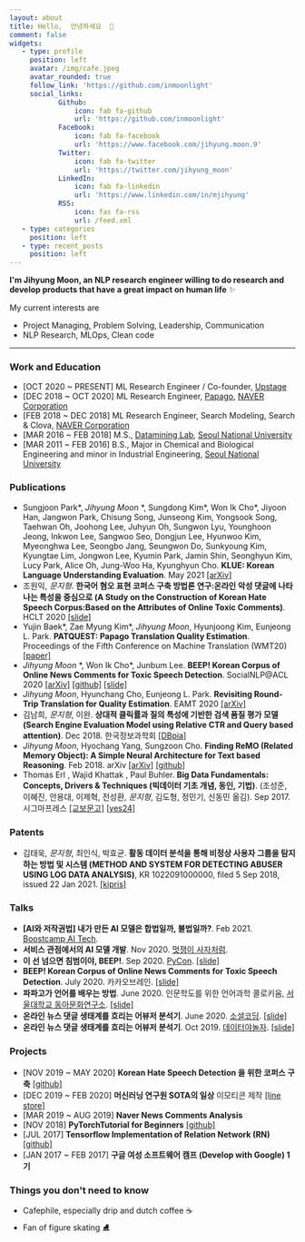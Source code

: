 ```yaml
---
layout: about
title: Hello,  안녕하세요  👋
comment: false
widgets:
   - type: profile
     position: left
     avatar: /img/cafe.jpeg
     avatar_rounded: true
     follow_link: 'https://github.com/inmoonlight'
     social_links:
            Github:
                icon: fab fa-github
                url: 'https://github.com/inmoonlight'
            Facebook:
                icon: fab fa-facebook
                url: 'https://www.facebook.com/jihyung.moon.9'
            Twitter:
                icon: fab fa-twitter
                url: 'https://twitter.com/jihyung_moon'
            LinkedIn:
                icon: fab fa-linkedin
                url: 'https://www.linkedin.com/in/mjihyung'
            RSS:
                icon: fas fa-rss
                url: /feed.xml
   - type: categories
     position: left
   - type: recent_posts
     position: left
---
```


**I'm Jihyung Moon, an NLP research engineer willing to do research and develop products that have a great impact on human life** ✨

My current interests are

- Project Managing, Problem Solving, Leadership, Communication
- NLP Research, MLOps, Clean code

---

### Work and Education

- [OCT 2020 ~ PRESENT] ML Research Engineer / Co-founder, [Upstage](upstage.ai)
- [DEC 2018 ~ OCT 2020] ML Research Engineer, [Papago](papago.naver.com), [NAVER Corporation](https://www.navercorp.com/en/index.nhn)
- [FEB 2018 ~ DEC 2018] ML Research Engineer, Search Modeling, Search & Clova, [NAVER Corporation](https://www.navercorp.com/en/index.nhn)
- [MAR 2016 ~ FEB 2018] M.S., [Datamining Lab](http://dm.snu.ac.kr/ko/), [Seoul National University](http://www.snu.ac.kr/index.html)
- [MAR 2011 ~ FEB 2016] B.S., Major in Chemical and Biological Engineering and minor in Industrial Engineering, [Seoul National University](http://www.snu.ac.kr/index.html)

### Publications

- Sungjoon Park\*, *Jihyung Moon* \*, Sungdong Kim\*, Won Ik Cho\*, Jiyoon Han, Jangwon Park, Chisung Song, Junseong Kim, Yongsook Song, Taehwan Oh, Joohong Lee, Juhyun Oh, Sungwon Lyu, Younghoon Jeong, Inkwon Lee, Sangwoo Seo, Dongjun Lee, Hyunwoo Kim, Myeonghwa Lee, Seongbo Jang, Seungwon Do, Sunkyoung Kim, Kyungtae Lim, Jongwon Lee, Kyumin Park, Jamin Shin, Seonghyun Kim, Lucy Park, Alice Oh, Jung-Woo Ha, Kyunghyun Cho. **KLUE: Korean Language Understanding Evaluation**. May 2021 [[arXiv]](https://arxiv.org/pdf/2105.09680.pdf)
- 조원익, *문지형*. **한국어 혐오 표현 코퍼스 구축 방법론 연구:온라인 악성 댓글에 나타나는 특성을 중심으로 (A Study on the Construction of Korean Hate Speech Corpus:Based on the Attributes of Online Toxic Comments)**. HCLT 2020 [[slide]](https://www.slideshare.net/WonIkCho/2010-hclt-hate-speech-238890804)
- Yujin Baek\*, Zae Myung Kim\*, *Jihyung Moon*, Hyunjoong Kim, Eunjeong L. Park. **PATQUEST: Papago Translation Quality Estimation**. Proceedings of the Fifth Conference on Machine Translation (WMT20) [[paper]](http://www.statmt.org/wmt20/quality-estimation-task.html) 
- *Jihyung Moon* \*, Won Ik Cho\*, Junbum Lee. **BEEP! Korean Corpus of Online News Comments for Toxic Speech Detection**. SocialNLP@ACL 2020 [[arXiv]](https://arxiv.org/abs/2005.12503) [[github]](https://github.com/kocohub/korean-hate-speech) [[slide]](https://www.slideshare.net/JiHyungMoon1/aclsocialnlp2020beepkoreancorpusofonlinenewscommentsfortoxicspeechdetection)
- *Jihyung Moon*, Hyunchang Cho, Eunjeong L. Park. **Revisiting Round-Trip Translation for Quality Estimation**. EAMT 2020 [[arXiv]](https://arxiv.org/abs/2004.13937)
- 김남희, *문지형*, 이완. **상대적 클릭률과 질의 특성에 기반한 검색 품질 평가 모델 (Search Engine Evaluation Model using Relative CTR and Query based attention)**. Dec 2018. 한국정보과학회 [[DBpia]](http://www.dbpia.co.kr/journal/articleDetail?nodeId=NODE07613720)
- *Jihyung Moon*, Hyochang Yang, Sungzoon Cho. **Finding ReMO (Related Memory Object): A Simple Neural Architecture for Text based Reasoning**. Feb 2018. arXiv [[arXiv]](https://arxiv.org/abs/1801.08459) [[github]](https://github.com/inmoonlight/RMN)
- Thomas Erl , Wajid Khattak , Paul Buhler. **Big Data Fundamentals: Concepts, Drivers & Techniques (빅데이터 기초 개념, 동인, 기법)**. (조성준, 이혜진, 안용대, 이제혁, 전성환, *문지형*, 김도형, 정민기, 신동민 옮김). Sep 2017. 시그마프레스 [[교보문고]](https://www.kyobobook.co.kr/product/detailViewKor.laf?mallGb=KOR&ejkGb=KOR&barcode=9788968669774) [[yes24]](https://www.yes24.com/Product/Goods/45542771)

### Patents

- 김태욱, *문지형*, 최인식, 박효균. **활동 데이터 분석을 통해 비정상 사용자 그룹을 탐지하는 방법 및 시스템 (METHOD AND SYSTEM FOR DETECTING ABUSER USING LOG DATA ANALYSIS)**, KR 1022091000000, filed 5 Sep 2018, issued 22 Jan 2021. [[kipris]](https://doi.org/10.8080/1020180105710)

### Talks

- **[AI와 저작권법] 내가 만든 AI 모델은 합법일까, 불법일까?**. Feb 2021. [Boostcamp AI Tech](https://boostcamp.connect.or.kr/program_ai.html).
- **서비스 관점에서의 AI 모델 개발**. Nov 2020. [멋쟁이 사자처럼](https://likelion.net/).
- **이 선 넘으면 침범이야, BEEP!**. Sep 2020. [PyCon](https://www.pycon.kr/2020). [[slide]](https://www.slideshare.net/JiHyungMoon1/pyconkr2020-beep-238646571)
- **BEEP! Korean Corpus of Online News Comments for Toxic Speech Detection**. July 2020. 카카오브레인. [[slide]](https://www.slideshare.net/JiHyungMoon1/kakaobrainbeep)
- **파파고가 언어를 배우는 방법**. June 2020. 인문학도를 위한 언어과학 콜로키움, [서울대학교 동아문화연구소](https://humanities.snu.ac.kr/research/Institute-of-Humanities?seqidx=2). [[slide]](https://www.slideshare.net/secret/GPoMGZ0Nxc47ib)
- **온라인 뉴스 댓글 생태계를 흐리는 어뷰저 분석기**. June 2020. [소셜코딩](https://www.socialcoding.kr/). [[slide]](https://www.slideshare.net/JiHyungMoon1/socialcoding2020-online-news-comments-analysis-revealing-public-opinion-manipulators)
- **온라인 뉴스 댓글 생태계를 흐리는 어뷰저 분석기**. Oct 2019. [데이터야놀자](https://datayanolja.github.io/2019-datayanolja/index.html). [[slide]](https://www.slideshare.net/JiHyungMoon1/ko-en-online-news-comments-analysis-revealing-public-opinion-manipulators-and-possible-solutions-185118255?fbclid=IwAR2DucpXrxyythuGyf5rZkDBy8yAFZ0HF_UhE3_nu6haxwGEVvAmycg1BnI)

### Projects

- [NOV 2019 ~ MAY 2020] **Korean Hate Speech Detection 을 위한 코퍼스 구축** [[github]](https://github.com/kocohub/korean-hate-speech)
- [DEC 2019 ~ FEB 2020] **머신러닝 연구원 SOTA의 일상** 이모티콘 제작 [[line store]](https://store.line.me/stickershop/product/10567421?fbclid=IwAR3Swy-hOxHO_7vWgsxY7Iu8lEebbLKH74BHVXsPdR1c7NI-lqsvkTB0UW4)
- [MAR 2019 ~ AUG 2019] **Naver News Comments Analysis** 
- [NOV 2018] **PyTorchTutorial for Beginners** [[github]](https://github.com/inmoonlight/PyTorchTutorial)
- [JUL 2017] **Tensorflow Implementation of Relation Network (RN)** [[github]](https://github.com/inmoonlight/Relation-Network)
- [JAN 2017 ~ FEB 2017] **구글 여성 소프트웨어 캠프 (Develop with Google) 1기** 

### Things you don't need to know

- Cafephile, especially drip and dutch coffee ☕️
- Fan of figure skating ⛸
